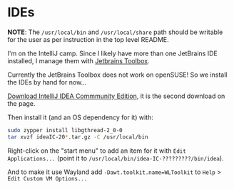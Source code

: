 # IDEs

**NOTE**: The `/usr/local/bin` and `/usr/local/share` path should be writable for the user as per instruction in the top level README.

I'm on the IntelliJ camp. Since I likely have more than one JetBrains IDE installed, I manage them with [Jetbrains Toolbox](https://www.jetbrains.com/toolbox-app).

Currently the JetBrains Toolbox does not work on openSUSE! So we install the IDEs by hand for now...

<!--

```bash
cd /usr/local/bin
wget -cO jetbrains-toolbox.tar.gz "https://data.services.jetbrains.com/products/download?platform=linux&code=TBA"
tar -xzf jetbrains-toolbox.tar.gz
DIR=$(find . -maxdepth 1 -type d -name jetbrains-toolbox-\* -print | head -n1)
mv $DIR/jetbrains-toolbox .
rmdir $DIR
./jetbrains-toolbox
```

When it runs click the bolt-shaped icon and choose `Settings` to:

* Disable "Launch Toolbox App at system startup", to conserve valuable resources
* Improve privacy by disabling "Send anonymous usage statistics to JetBrains"
* Set the "Tools install location" (I rather not have 3rd party binaries in my home dir) to: `/usr/local/share/JetBrains/Toolbox` and click `Apply`
* Set the "Shell scrips location" to: `/usr/local/bin` and click `Apply`

And install you IDE of choice. I do *IntellJ IDEA Community Edition*.

When done downloading close the app by clicking the bolt-shaped icon and choosing `Quit` or `CTRL-Q`.

-->

[Download IntelliJ IDEA Commmunity Edition](https://www.jetbrains.com/idea/download/?section=linux), it is the second download on the page.

Then install it (and an OS dependency for it) with:

```bash
sudo zypper install libgthread-2_0-0
tar xvzf ideaIC-20*.tar.gz -C /usr/local/bin
```

Right-click on the "start menu" to add an item for it with `Edit Applications...` (point it to `/usr/local/bin/idea-IC-?????????/bin/idea`).

And to make it use Wayland add `-Dawt.toolkit.name=WLToolkit` to `Help` > `Edit Custom VM Options...`
